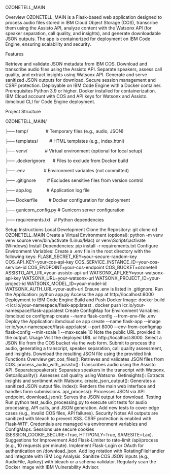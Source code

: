 OZONETELL_MAIN

Overview
OZONETELL_MAIN is a Flask-based web application designed to process audio files stored in IBM Cloud Object Storage (COS), transcribe them using the Assisto API, analyze content with the Watsonx API (for speaker separation, call quality, and insights), and generate downloadable JSON outputs. The app is containerized for deployment on IBM Code Engine, ensuring scalability and security.

Features

Retrieve and validate JSON metadata from IBM COS.
Download and transcribe audio files using the Assisto API.
Separate speakers, assess call quality, and extract insights using Watsonx API.
Generate and serve sanitized JSON outputs for download.
Secure session management and CSRF protection.
Deployable on IBM Code Engine with a Docker container.
Prerequisites
Python 3.9 or higher.
Docker installed for containerization.
IBM Cloud account with COS and API keys for Watsonx and Assisto.
ibmcloud CLI for Code Engine deployment.

Project Structure

OZONETELL_MAIN/

├── temp/              # Temporary files (e.g., audio, JSON)

├── templates/         # HTML templates (e.g., index.html)

├── venv/              # Virtual environment (optional for local setup)

├── .dockerignore      # Files to exclude from Docker build

├── .env               # Environment variables (not committed)

├── .gitignore         # Excludes sensitive files from version control

├── app.log            # Application log file

├── Dockerfile         # Docker configuration for deployment

├── gunicorn_config.py # Gunicorn server configuration

├── requirements.txt   # Python dependencies


Setup Instructions
Local Development
Clone the Repository:
git clone <repository-url>
cd OZONETELL_MAIN
Create a Virtual Environment (optional):
python -m venv venv
source venv/bin/activate (Linux/Mac) or venv\Scripts\activate (Windows)
Install Dependencies:
pip install -r requirements.txt
Configure Environment Variables:
Create a .env file in the root directory with the following keys:
FLASK_SECRET_KEY=your-secure-random-key
COS_API_KEY=your-cos-api-key
COS_SERVICE_INSTANCE_ID=your-cos-service-id
COS_ENDPOINT=your-cos-endpoint
COS_BUCKET=ozonetell
ASSISTO_API_URL=your-assisto-api-url
WATSONX_API_KEY=your-watsonx-api-key
WATSONX_URL=your-watsonx-url
WATSONX_PROJECT_ID=your-project-id
WATSONX_MODEL_ID=your-model-id
WATSONX_AUTH_URL=your-auth-url
Ensure .env is listed in .gitignore.
Run the Application:
python app.py
Access the app at http://localhost:8000
Deployment to IBM Code Engine
Build and Push Docker Image:
docker build -t icr.io/your-namespace/flask-app:latest .
docker push icr.io/your-namespace/flask-app:latest
Create ConfigMap for Environment Variables:
ibmcloud ce configmap create --name flask-config --from-env-file .env
Deploy the Application:
ibmcloud ce app create --name flask-app --image icr.io/your-namespace/flask-app:latest --port 8000 --env-from-configmap flask-config --min-scale 1 --max-scale 10
Note the public URL provided in the output.
Usage
Visit the deployed URL or http://localhost:8000.
Select a JSON file from the COS bucket via the web form.
Submit to process the audio, generating a transcript, speaker separation, call quality assessment, and insights.
Download the resulting JSON file using the provided link.
Functions Overview
get_cos_files(): Retrieves and validates JSON files from COS.
process_audio_with_assisto(): Transcribes audio using the Assisto API.
Separatespeakers(): Separates speakers in the transcript with Watsonx.
Getcallquality(): Assesses call quality using Watsonx.
Getinsights(): Extracts insights and sentiment with Watsonx.
create_json_output(): Generates a sanitized JSON output file.
index(): Renders the main web interface and handles form submissions.
api_process(): Processes JSON via API endpoint.
download_json(): Serves the JSON output for download.
Testing
Run python test_audio_processing.py to execute unit tests for audio processing, API calls, and JSON generation.
Add new tests to cover edge cases (e.g., invalid COS files, API failures).
Security Notes
All outputs are sanitized with bleach to prevent XSS.
CSRF protection is enabled with Flask-WTF.
Credentials are managed via environment variables and ConfigMaps.
Sessions use secure cookies (SESSION_COOKIE_SECURE=True, HTTPONLY=True, SAMESITE=Lax).
Suggestions for Improvement
Add Flask-Limiter to rate-limit /api/process (e.g., 10 requests per minute).
Implement Flask-Login or OAuth for authentication on /download_json.
Add log rotation with RotatingFileHandler and integrate with IBM Log Analysis.
Sanitize COS JSON inputs (e.g., AudioFile, Apikey) with bleach or a schema validator.
Regularly scan the Docker image with IBM Vulnerability Advisor.
